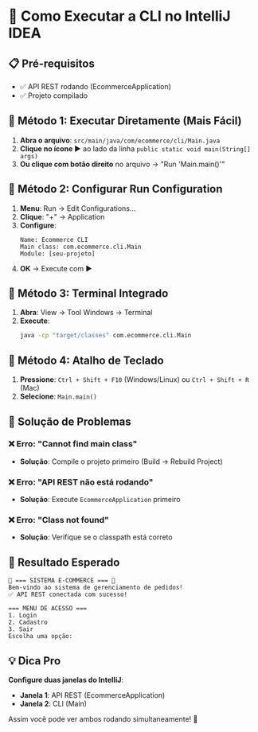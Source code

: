 # 🚀 Como Executar a CLI no IntelliJ IDEA

## 📋 Pré-requisitos
- ✅ API REST rodando (EcommerceApplication)
- ✅ Projeto compilado

## 🎯 Método 1: Executar Diretamente (Mais Fácil)

1. **Abra o arquivo**: `src/main/java/com/ecommerce/cli/Main.java`
2. **Clique no ícone ▶️** ao lado da linha `public static void main(String[] args)`
3. **Ou clique com botão direito** no arquivo → "Run 'Main.main()'"

## 🎯 Método 2: Configurar Run Configuration

1. **Menu**: Run → Edit Configurations...
2. **Clique**: "+" → Application
3. **Configure**:
   ```
   Name: Ecommerce CLI
   Main class: com.ecommerce.cli.Main
   Module: [seu-projeto]
   ```
4. **OK** → Execute com ▶️

## 🎯 Método 3: Terminal Integrado

1. **Abra**: View → Tool Windows → Terminal
2. **Execute**:
   ```bash
   java -cp "target/classes" com.ecommerce.cli.Main
   ```

## 🎯 Método 4: Atalho de Teclado

1. **Pressione**: `Ctrl + Shift + F10` (Windows/Linux) ou `Ctrl + Shift + R` (Mac)
2. **Selecione**: `Main.main()`

## 🔧 Solução de Problemas

### ❌ Erro: "Cannot find main class"
- **Solução**: Compile o projeto primeiro (Build → Rebuild Project)

### ❌ Erro: "API REST não está rodando"
- **Solução**: Execute `EcommerceApplication` primeiro

### ❌ Erro: "Class not found"
- **Solução**: Verifique se o classpath está correto

## 🎉 Resultado Esperado

```
🛒 === SISTEMA E-COMMERCE === 🛒
Bem-vindo ao sistema de gerenciamento de pedidos!
✅ API REST conectada com sucesso!

=== MENU DE ACESSO ===
1. Login
2. Cadastro
3. Sair
Escolha uma opção:
```

## 💡 Dica Pro

**Configure duas janelas do IntelliJ**:
- **Janela 1**: API REST (EcommerceApplication)
- **Janela 2**: CLI (Main)

Assim você pode ver ambos rodando simultaneamente! 🚀
